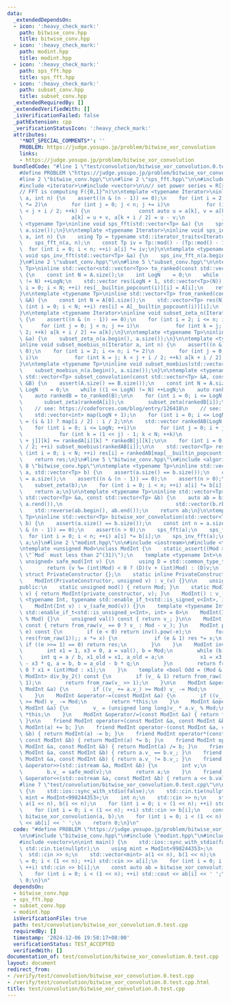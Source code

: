```yaml
---
data:
  _extendedDependsOn:
  - icon: ':heavy_check_mark:'
    path: bitwise_conv.hpp
    title: bitwise_conv.hpp
  - icon: ':heavy_check_mark:'
    path: modint.hpp
    title: modint.hpp
  - icon: ':heavy_check_mark:'
    path: sps_fft.hpp
    title: sps_fft.hpp
  - icon: ':heavy_check_mark:'
    path: subset_conv.hpp
    title: subset_conv.hpp
  _extendedRequiredBy: []
  _extendedVerifiedWith: []
  _isVerificationFailed: false
  _pathExtension: cpp
  _verificationStatusIcon: ':heavy_check_mark:'
  attributes:
    '*NOT_SPECIAL_COMMENTS*': ''
    PROBLEM: https://judge.yosupo.jp/problem/bitwise_xor_convolution
    links:
    - https://judge.yosupo.jp/problem/bitwise_xor_convolution
  bundledCode: "#line 1 \"test/convolution/bitwise_xor_convolution.0.test.cpp\"\n\
    #define PROBLEM \"https://judge.yosupo.jp/problem/bitwise_xor_convolution\"\n\n\
    #line 2 \"bitwise_conv.hpp\"\n\n#line 2 \"sps_fft.hpp\"\n\n#include <cassert>\n\
    #include <iterator>\n#include <vector>\n\n// set power series = R[x_1,...,x_n]/(x_1^2,...,x_n^2)\n\
    // FFT is computing F({0,1}^n)\n\ntemplate <typename Iterator>\ninline void sps_fft_n(Iterator\
    \ a, int n) {\n    assert((n & (n - 1)) == 0);\n    for (int i = 2; i <= n; i\
    \ *= 2)\n        for (int j = 0; j < n; j += i)\n            for (int k = j; k\
    \ < j + i / 2; ++k) {\n                const auto u = a[k], v = a[k + i / 2];\n\
    \                a[k] = u + v, a[k + i / 2] = u - v;\n            }\n}\n\ntemplate\
    \ <typename Tp>\ninline void sps_fft(std::vector<Tp> &a) {\n    sps_fft_n(a.begin(),\
    \ a.size());\n}\n\ntemplate <typename Iterator>\ninline void sps_inv_fft_n(Iterator\
    \ a, int n) {\n    using Tp = typename std::iterator_traits<Iterator>::value_type;\n\
    \    sps_fft_n(a, n);\n    const Tp iv = Tp::mod() - (Tp::mod() - 1) / n;\n  \
    \  for (int i = 0; i < n; ++i) a[i] *= iv;\n}\n\ntemplate <typename Tp>\ninline\
    \ void sps_inv_fft(std::vector<Tp> &a) {\n    sps_inv_fft_n(a.begin(), a.size());\n\
    }\n#line 2 \"subset_conv.hpp\"\n\n#line 5 \"subset_conv.hpp\"\n\ntemplate <typename\
    \ Tp>\ninline std::vector<std::vector<Tp>> to_ranked(const std::vector<Tp> &A)\
    \ {\n    const int N = A.size();\n    int LogN    = 0;\n    while ((1 << LogN)\
    \ != N) ++LogN;\n    std::vector res(LogN + 1, std::vector<Tp>(N));\n    for (int\
    \ i = 0; i < N; ++i) res[__builtin_popcount(i)][i] = A[i];\n    return res;\n\
    }\n\ntemplate <typename Tp>\ninline std::vector<Tp> from_ranked(const std::vector<std::vector<Tp>>\
    \ &A) {\n    const int N = A[0].size();\n    std::vector<Tp> res(N);\n    for\
    \ (int i = 0; i < N; ++i) res[i] = A[__builtin_popcount(i)][i];\n    return res;\n\
    }\n\ntemplate <typename Iterator>\ninline void subset_zeta_n(Iterator a, int n)\
    \ {\n    assert((n & (n - 1)) == 0);\n    for (int i = 2; i <= n; i *= 2)\n  \
    \      for (int j = 0; j < n; j += i)\n            for (int k = j; k < j + i /\
    \ 2; ++k) a[k + i / 2] += a[k];\n}\n\ntemplate <typename Tp>\ninline void subset_zeta(std::vector<Tp>\
    \ &a) {\n    subset_zeta_n(a.begin(), a.size());\n}\n\ntemplate <typename Iterator>\n\
    inline void subset_moebius_n(Iterator a, int n) {\n    assert((n & (n - 1)) ==\
    \ 0);\n    for (int i = 2; i <= n; i *= 2)\n        for (int j = 0; j < n; j +=\
    \ i)\n            for (int k = j; k < j + i / 2; ++k) a[k + i / 2] -= a[k];\n\
    }\n\ntemplate <typename Tp>\ninline void subset_moebius(std::vector<Tp> &a) {\n\
    \    subset_moebius_n(a.begin(), a.size());\n}\n\ntemplate <typename Tp>\ninline\
    \ std::vector<Tp> subset_convolution(const std::vector<Tp> &A, const std::vector<Tp>\
    \ &B) {\n    assert(A.size() == B.size());\n    const int N = A.size();\n    int\
    \ LogN    = 0;\n    while ((1 << LogN) != N) ++LogN;\n    auto rankedA = to_ranked(A);\n\
    \    auto rankedB = to_ranked(B);\n\n    for (int i = 0; i <= LogN; ++i) {\n \
    \       subset_zeta(rankedA[i]);\n        subset_zeta(rankedB[i]);\n    }\n\n\
    \    // see: https://codeforces.com/blog/entry/126418\n    // see: https://oeis.org/A025480\n\
    \    std::vector<int> map(LogN + 1);\n    for (int i = 0; i <= LogN; ++i) map[i]\
    \ = (i & 1) ? map[i / 2] : i / 2;\n\n    std::vector rankedAB(LogN / 2 + 1, std::vector<Tp>(N));\n\
    \    for (int i = 0; i <= LogN; ++i)\n        for (int j = 0; i + j <= LogN; ++j)\n\
    \            for (int k = (1 << j) - 1; k < N; ++k)\n                rankedAB[map[i\
    \ + j]][k] += rankedA[i][k] * rankedB[j][k];\n\n    for (int i = 0; i <= LogN\
    \ / 2; ++i) subset_moebius(rankedAB[i]);\n\n    std::vector<Tp> res(N);\n    for\
    \ (int i = 0; i < N; ++i) res[i] = rankedAB[map[__builtin_popcount(i)]][i];\n\
    \    return res;\n}\n#line 5 \"bitwise_conv.hpp\"\n#include <algorithm>\n#line\
    \ 8 \"bitwise_conv.hpp\"\n\ntemplate <typename Tp>\ninline std::vector<Tp> bitwise_or_convolution(std::vector<Tp>\
    \ a, std::vector<Tp> b) {\n    assert(a.size() == b.size());\n    const int n\
    \ = a.size();\n    assert((n & (n - 1)) == 0);\n    assert(n > 0);\n    subset_zeta(a);\n\
    \    subset_zeta(b);\n    for (int i = 0; i < n; ++i) a[i] *= b[i];\n    subset_moebius(a);\n\
    \    return a;\n}\n\ntemplate <typename Tp>\ninline std::vector<Tp> bitwise_and_convolution(const\
    \ std::vector<Tp> &a, const std::vector<Tp> &b) {\n    auto ab = bitwise_or_convolution(std::vector(a.rbegin(),\
    \ a.rend()),\n                                     std::vector(b.rbegin(), b.rend()));\n\
    \    std::reverse(ab.begin(), ab.end());\n    return ab;\n}\n\ntemplate <typename\
    \ Tp>\ninline std::vector<Tp> bitwise_xor_convolution(std::vector<Tp> a, std::vector<Tp>\
    \ b) {\n    assert(a.size() == b.size());\n    const int n = a.size();\n    assert((n\
    \ & (n - 1)) == 0);\n    assert(n > 0);\n    sps_fft(a);\n    sps_fft(b);\n  \
    \  for (int i = 0; i < n; ++i) a[i] *= b[i];\n    sps_inv_fft(a);\n    return\
    \ a;\n}\n#line 2 \"modint.hpp\"\n\n#include <iostream>\n#include <type_traits>\n\
    \ntemplate <unsigned Mod>\nclass ModInt {\n    static_assert((Mod >> 31) == 0,\
    \ \"`Mod` must less than 2^(31)\");\n    template <typename Int>\n    static std::enable_if_t<std::is_integral_v<Int>,\
    \ unsigned> safe_mod(Int v) {\n        using D = std::common_type_t<Int, unsigned>;\n\
    \        return (v %= (int)Mod) < 0 ? (D)(v + (int)Mod) : (D)v;\n    }\n\n   \
    \ struct PrivateConstructor {};\n    static inline PrivateConstructor private_constructor{};\n\
    \    ModInt(PrivateConstructor, unsigned v) : v_(v) {}\n\n    unsigned v_;\n\n\
    public:\n    static unsigned mod() { return Mod; }\n    static ModInt from_raw(unsigned\
    \ v) { return ModInt(private_constructor, v); }\n    ModInt() : v_() {}\n    template\
    \ <typename Int, typename std::enable_if_t<std::is_signed_v<Int>, int> = 0>\n\
    \    ModInt(Int v) : v_(safe_mod(v)) {}\n    template <typename Int, typename\
    \ std::enable_if_t<std::is_unsigned_v<Int>, int> = 0>\n    ModInt(Int v) : v_(v\
    \ % Mod) {}\n    unsigned val() const { return v_; }\n\n    ModInt operator-()\
    \ const { return from_raw(v_ == 0 ? v_ : Mod - v_); }\n    ModInt pow(long long\
    \ e) const {\n        if (e < 0) return inv().pow(-e);\n        for (ModInt x(*this),\
    \ res(from_raw(1));; x *= x) {\n            if (e & 1) res *= x;\n           \
    \ if ((e >>= 1) == 0) return res;\n        }\n    }\n    ModInt inv() const {\n\
    \        int x1 = 1, x3 = 0, a = val(), b = Mod;\n        while (b) {\n      \
    \      int q = a / b, x1_old = x1, a_old = a;\n            x1 = x3, x3 = x1_old\
    \ - x3 * q, a = b, b = a_old - b * q;\n        }\n        return from_raw(x1 <\
    \ 0 ? x1 + (int)Mod : x1);\n    }\n    template <bool Odd = (Mod & 1)>\n    std::enable_if_t<Odd,\
    \ ModInt> div_by_2() const {\n        if (v_ & 1) return from_raw((v_ + Mod) >>\
    \ 1);\n        return from_raw(v_ >> 1);\n    }\n\n    ModInt &operator+=(const\
    \ ModInt &a) {\n        if ((v_ += a.v_) >= Mod) v_ -= Mod;\n        return *this;\n\
    \    }\n    ModInt &operator-=(const ModInt &a) {\n        if ((v_ += Mod - a.v_)\
    \ >= Mod) v_ -= Mod;\n        return *this;\n    }\n    ModInt &operator*=(const\
    \ ModInt &a) {\n        v_ = (unsigned long long)v_ * a.v_ % Mod;\n        return\
    \ *this;\n    }\n    ModInt &operator/=(const ModInt &a) { return *this *= a.inv();\
    \ }\n\n    friend ModInt operator+(const ModInt &a, const ModInt &b) { return\
    \ ModInt(a) += b; }\n    friend ModInt operator-(const ModInt &a, const ModInt\
    \ &b) { return ModInt(a) -= b; }\n    friend ModInt operator*(const ModInt &a,\
    \ const ModInt &b) { return ModInt(a) *= b; }\n    friend ModInt operator/(const\
    \ ModInt &a, const ModInt &b) { return ModInt(a) /= b; }\n    friend bool operator==(const\
    \ ModInt &a, const ModInt &b) { return a.v_ == b.v_; }\n    friend bool operator!=(const\
    \ ModInt &a, const ModInt &b) { return a.v_ != b.v_; }\n    friend std::istream\
    \ &operator>>(std::istream &a, ModInt &b) {\n        int v;\n        a >> v;\n\
    \        b.v_ = safe_mod(v);\n        return a;\n    }\n    friend std::ostream\
    \ &operator<<(std::ostream &a, const ModInt &b) { return a << b.val(); }\n};\n\
    #line 7 \"test/convolution/bitwise_xor_convolution.0.test.cpp\"\n\nint main()\
    \ {\n    std::ios::sync_with_stdio(false);\n    std::cin.tie(nullptr);\n    using\
    \ mint = ModInt<998244353>;\n    int n;\n    std::cin >> n;\n    std::vector<mint>\
    \ a(1 << n), b(1 << n);\n    for (int i = 0; i < (1 << n); ++i) std::cin >> a[i];\n\
    \    for (int i = 0; i < (1 << n); ++i) std::cin >> b[i];\n    const auto ab =\
    \ bitwise_xor_convolution(a, b);\n    for (int i = 0; i < (1 << n); ++i) std::cout\
    \ << ab[i] << ' ';\n    return 0;\n}\n"
  code: "#define PROBLEM \"https://judge.yosupo.jp/problem/bitwise_xor_convolution\"\
    \n\n#include \"bitwise_conv.hpp\"\n#include \"modint.hpp\"\n#include <iostream>\n\
    #include <vector>\n\nint main() {\n    std::ios::sync_with_stdio(false);\n   \
    \ std::cin.tie(nullptr);\n    using mint = ModInt<998244353>;\n    int n;\n  \
    \  std::cin >> n;\n    std::vector<mint> a(1 << n), b(1 << n);\n    for (int i\
    \ = 0; i < (1 << n); ++i) std::cin >> a[i];\n    for (int i = 0; i < (1 << n);\
    \ ++i) std::cin >> b[i];\n    const auto ab = bitwise_xor_convolution(a, b);\n\
    \    for (int i = 0; i < (1 << n); ++i) std::cout << ab[i] << ' ';\n    return\
    \ 0;\n}\n"
  dependsOn:
  - bitwise_conv.hpp
  - sps_fft.hpp
  - subset_conv.hpp
  - modint.hpp
  isVerificationFile: true
  path: test/convolution/bitwise_xor_convolution.0.test.cpp
  requiredBy: []
  timestamp: '2024-12-06 19:58:17+08:00'
  verificationStatus: TEST_ACCEPTED
  verifiedWith: []
documentation_of: test/convolution/bitwise_xor_convolution.0.test.cpp
layout: document
redirect_from:
- /verify/test/convolution/bitwise_xor_convolution.0.test.cpp
- /verify/test/convolution/bitwise_xor_convolution.0.test.cpp.html
title: test/convolution/bitwise_xor_convolution.0.test.cpp
---
```

